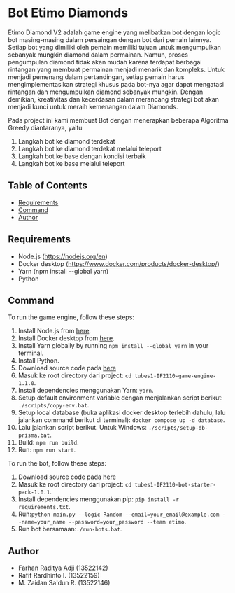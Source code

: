 # Bot Etimo Diamonds

Etimo Diamond V2 adalah game engine yang melibatkan bot dengan logic bot masing-masing dalam persaingan dengan bot dari pemain lainnya. Setiap bot yang dimiliki oleh pemain memiliki tujuan untuk mengumpulkan sebanyak mungkin diamond dalam permainan. Namun, proses pengumpulan diamond tidak akan mudah karena terdapat berbagai rintangan yang membuat permainan menjadi menarik dan kompleks. Untuk menjadi pemenang dalam pertandingan, setiap pemain harus mengimplementasikan strategi khusus pada bot-nya agar dapat mengatasi rintangan dan mengumpulkan diamond sebanyak mungkin. Dengan demikian, kreativitas dan kecerdasan dalam merancang strategi bot akan menjadi kunci untuk meraih kemenangan dalam Diamonds.

Pada project ini kami membuat Bot dengan menerapkan beberapa Algoritma Greedy diantaranya, yaitu 
1. Langkah bot ke diamond terdekat
2. Langkah bot ke diamond terdekat melalui teleport
3. Langkah bot ke base dengan kondisi terbaik
4. Langkah bot ke base melalui teleport

## Table of Contents

- [Requirements](#requirements)
- [Command](#command)
- [Author](#author)

## Requirements

- Node.js (https://nodejs.org/en) 
- Docker desktop (https://www.docker.com/products/docker-desktop/) 
- Yarn (npm install --global yarn)
- Python

## Command

To run the game engine, follow these steps:

1. Install Node.js from [here](https://nodejs.org/en).
2. Install Docker desktop from [here](https://www.docker.com/products/docker-desktop/).
3. Install Yarn globally by running `npm install --global yarn` in your terminal.
4. Install Python.
5. Download source code pada [here](https://github.com/haziqam/tubes1-IF2211-game-engine/releases/tag/v1.1.0)
6. Masuk ke root directory dari project: `cd tubes1-IF2110-game-engine-1.1.0`.
7. Install dependencies menggunakan Yarn: `yarn`.
8. Setup default environment variable dengan menjalankan script berikut: `./scripts/copy-env.bat`.
9. Setup local database (buka aplikasi docker desktop terlebih dahulu, lalu jalankan command berikut di terminal): `docker compose up -d database`.
10. Lalu jalankan script berikut. Untuk Windows: `./scripts/setup-db-prisma.bat`.
11. Build: `npm run build`.
12. Run: `npm run start`.

To run the bot, follow these steps:

1. Download source code pada [here](https://github.com/haziqam/tubes1-IF2211-bot-starter-pack/releases/tag/v1.0.1)
2. Masuk ke root directory dari project: `cd tubes1-IF2110-bot-starter-pack-1.0.1`.
3. Install dependencies menggunakan pip: `pip install -r requirements.txt`.
4. Run:`python main.py --logic Random --email=your_email@example.com --name=your_name --password=your_password --team etimo`.
5. Run bot bersamaan:`./run-bots.bat`.


## Author

- Farhan Raditya Adji (13522142)
- Rafif Rardhinto I. (13522159)
- M. Zaidan Sa'dun R. (13522146)


